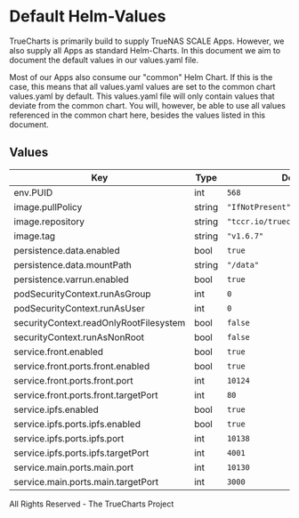 # Default Helm-Values

TrueCharts is primarily build to supply TrueNAS SCALE Apps.
However, we also supply all Apps as standard Helm-Charts. In this document we aim to document the default values in our values.yaml file.

Most of our Apps also consume our "common" Helm Chart.
If this is the case, this means that all values.yaml values are set to the common chart values.yaml by default. This values.yaml file will only contain values that deviate from the common chart.
You will, however, be able to use all values referenced in the common chart here, besides the values listed in this document.

## Values

| Key | Type | Default | Description |
|-----|------|---------|-------------|
| env.PUID | int | `568` |  |
| image.pullPolicy | string | `"IfNotPresent"` |  |
| image.repository | string | `"tccr.io/truecharts/emulatorjs"` |  |
| image.tag | string | `"v1.6.7"` |  |
| persistence.data.enabled | bool | `true` |  |
| persistence.data.mountPath | string | `"/data"` |  |
| persistence.varrun.enabled | bool | `true` |  |
| podSecurityContext.runAsGroup | int | `0` |  |
| podSecurityContext.runAsUser | int | `0` |  |
| securityContext.readOnlyRootFilesystem | bool | `false` |  |
| securityContext.runAsNonRoot | bool | `false` |  |
| service.front.enabled | bool | `true` |  |
| service.front.ports.front.enabled | bool | `true` |  |
| service.front.ports.front.port | int | `10124` |  |
| service.front.ports.front.targetPort | int | `80` |  |
| service.ipfs.enabled | bool | `true` |  |
| service.ipfs.ports.ipfs.enabled | bool | `true` |  |
| service.ipfs.ports.ipfs.port | int | `10138` |  |
| service.ipfs.ports.ipfs.targetPort | int | `4001` |  |
| service.main.ports.main.port | int | `10130` |  |
| service.main.ports.main.targetPort | int | `3000` |  |

All Rights Reserved - The TrueCharts Project
